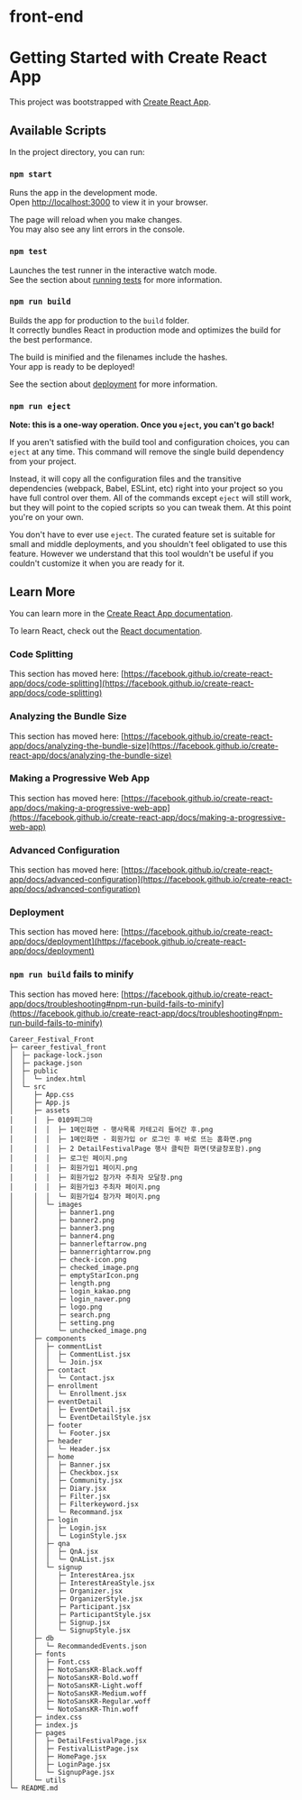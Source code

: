 # front-end

# Getting Started with Create React App

This project was bootstrapped with [Create React App](https://github.com/facebook/create-react-app).

## Available Scripts

In the project directory, you can run:

### `npm start`

Runs the app in the development mode.\
Open [http://localhost:3000](http://localhost:3000) to view it in your browser.

The page will reload when you make changes.\
You may also see any lint errors in the console.

### `npm test`

Launches the test runner in the interactive watch mode.\
See the section about [running tests](https://facebook.github.io/create-react-app/docs/running-tests) for more information.

### `npm run build`

Builds the app for production to the `build` folder.\
It correctly bundles React in production mode and optimizes the build for the best performance.

The build is minified and the filenames include the hashes.\
Your app is ready to be deployed!

See the section about [deployment](https://facebook.github.io/create-react-app/docs/deployment) for more information.

### `npm run eject`

**Note: this is a one-way operation. Once you `eject`, you can't go back!**

If you aren't satisfied with the build tool and configuration choices, you can `eject` at any time. This command will remove the single build dependency from your project.

Instead, it will copy all the configuration files and the transitive dependencies (webpack, Babel, ESLint, etc) right into your project so you have full control over them. All of the commands except `eject` will still work, but they will point to the copied scripts so you can tweak them. At this point you're on your own.

You don't have to ever use `eject`. The curated feature set is suitable for small and middle deployments, and you shouldn't feel obligated to use this feature. However we understand that this tool wouldn't be useful if you couldn't customize it when you are ready for it.

## Learn More

You can learn more in the [Create React App documentation](https://facebook.github.io/create-react-app/docs/getting-started).

To learn React, check out the [React documentation](https://reactjs.org/).

### Code Splitting

This section has moved here: [https://facebook.github.io/create-react-app/docs/code-splitting](https://facebook.github.io/create-react-app/docs/code-splitting)

### Analyzing the Bundle Size

This section has moved here: [https://facebook.github.io/create-react-app/docs/analyzing-the-bundle-size](https://facebook.github.io/create-react-app/docs/analyzing-the-bundle-size)

### Making a Progressive Web App

This section has moved here: [https://facebook.github.io/create-react-app/docs/making-a-progressive-web-app](https://facebook.github.io/create-react-app/docs/making-a-progressive-web-app)

### Advanced Configuration

This section has moved here: [https://facebook.github.io/create-react-app/docs/advanced-configuration](https://facebook.github.io/create-react-app/docs/advanced-configuration)

### Deployment

This section has moved here: [https://facebook.github.io/create-react-app/docs/deployment](https://facebook.github.io/create-react-app/docs/deployment)

### `npm run build` fails to minify

This section has moved here: [https://facebook.github.io/create-react-app/docs/troubleshooting#npm-run-build-fails-to-minify](https://facebook.github.io/create-react-app/docs/troubleshooting#npm-run-build-fails-to-minify)

```
Career_Festival_Front
├─ career_festival_front
│  ├─ package-lock.json
│  ├─ package.json
│  ├─ public
│  │  └─ index.html
│  └─ src
│     ├─ App.css
│     ├─ App.js
│     ├─ assets
│     │  ├─ 0109피그마
│     │  │  ├─ 1메인화면 - 행사목록 카테고리 들어간 후.png
│     │  │  ├─ 1메인화면 - 회원가입 or 로그인 후 바로 뜨는 홈화면.png
│     │  │  ├─ 2 DetailFestivalPage 행사 클릭한 화면(댓글창포함).png
│     │  │  ├─ 로그인 페이지.png
│     │  │  ├─ 회원가입1 페이지.png
│     │  │  ├─ 회원가입2 참가자 주최자 모달창.png
│     │  │  ├─ 회원가입3 주최자 페이지.png
│     │  │  └─ 회원가입4 참가자 페이지.png
│     │  └─ images
│     │     ├─ banner1.png
│     │     ├─ banner2.png
│     │     ├─ banner3.png
│     │     ├─ banner4.png
│     │     ├─ bannerleftarrow.png
│     │     ├─ bannerrightarrow.png
│     │     ├─ check-icon.png
│     │     ├─ checked_image.png
│     │     ├─ emptyStarIcon.png
│     │     ├─ length.png
│     │     ├─ login_kakao.png
│     │     ├─ login_naver.png
│     │     ├─ logo.png
│     │     ├─ search.png
│     │     ├─ setting.png
│     │     └─ unchecked_image.png
│     ├─ components
│     │  ├─ commentList
│     │  │  ├─ CommentList.jsx
│     │  │  └─ Join.jsx
│     │  ├─ contact
│     │  │  └─ Contact.jsx
│     │  ├─ enrollment
│     │  │  └─ Enrollment.jsx
│     │  ├─ eventDetail
│     │  │  ├─ EventDetail.jsx
│     │  │  └─ EventDetailStyle.jsx
│     │  ├─ footer
│     │  │  └─ Footer.jsx
│     │  ├─ header
│     │  │  └─ Header.jsx
│     │  ├─ home
│     │  │  ├─ Banner.jsx
│     │  │  ├─ Checkbox.jsx
│     │  │  ├─ Community.jsx
│     │  │  ├─ Diary.jsx
│     │  │  ├─ Filter.jsx
│     │  │  ├─ Filterkeyword.jsx
│     │  │  └─ Recommand.jsx
│     │  ├─ login
│     │  │  ├─ Login.jsx
│     │  │  └─ LoginStyle.jsx
│     │  ├─ qna
│     │  │  ├─ QnA.jsx
│     │  │  └─ QnAList.jsx
│     │  └─ signup
│     │     ├─ InterestArea.jsx
│     │     ├─ InterestAreaStyle.jsx
│     │     ├─ Organizer.jsx
│     │     ├─ OrganizerStyle.jsx
│     │     ├─ Participant.jsx
│     │     ├─ ParticipantStyle.jsx
│     │     ├─ Signup.jsx
│     │     └─ SignupStyle.jsx
│     ├─ db
│     │  └─ RecommandedEvents.json
│     ├─ fonts
│     │  ├─ Font.css
│     │  ├─ NotoSansKR-Black.woff
│     │  ├─ NotoSansKR-Bold.woff
│     │  ├─ NotoSansKR-Light.woff
│     │  ├─ NotoSansKR-Medium.woff
│     │  ├─ NotoSansKR-Regular.woff
│     │  └─ NotoSansKR-Thin.woff
│     ├─ index.css
│     ├─ index.js
│     ├─ pages
│     │  ├─ DetailFestivalPage.jsx
│     │  ├─ FestivalListPage.jsx
│     │  ├─ HomePage.jsx
│     │  ├─ LoginPage.jsx
│     │  └─ SignupPage.jsx
│     └─ utils
└─ README.md

```